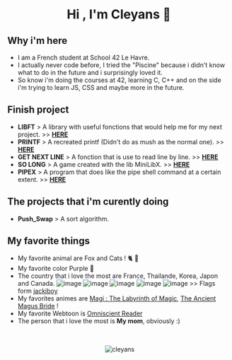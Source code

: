 <h1 align="center">Hi , I'm Cleyans 👋</h1>

<h2 align="left">Why i'm here</h3>

- I am a French student at School 42 Le Havre.
- I actually never code before, I tried the "Piscine" because i didn't know what to do in the future and i surprisingly loved it.
- So know i'm doing the courses at 42, learning C, C++ and on the side i'm trying to learn JS, CSS and maybe more in the future.

<h2 align="left">Finish project</h2>

- __LIBFT__ > A library with useful fonctions that would help me for my next project. >> __[HERE](https://github.com/Cleyans/Libft)__
- __PRINTF__ > A recreated printf (Didn't do as mush as the normal one). >> __[HERE](https://github.com/Cleyans/Printf)__
- __GET NEXT LINE__ > A fonction that is use to read line by line. >> __[HERE](https://github.com/Cleyans/GetNextLine)__
- __SO LONG__ > A game created with the lib MiniLibX. >> __[HERE](https://github.com/Cleyans/SoLong)__
- __PIPEX__ > A program that does like the pipe shell command at a certain extent. >> __[HERE](https://github.com/Cleyans/Pipex)__

<h2>The projects that i'm curently doing</h2>

- **Push_Swap** > A sort algorithm.

<h2>My favorite things</h2>

- My favorite animal are Fox and Cats ! 🐈 🦊
- My favorite color Purple 💜
- The country that i love the most are France, Thailande, Korea, Japon and Canada. ![image](https://github.com/Cleyans/Cleyans/assets/138831731/4328cb6a-c926-4267-86a2-fc4bb2ed218a) ![image](https://github.com/Cleyans/Cleyans/assets/138831731/a0507243-f1d9-4cc1-959f-02a60d8ae4f6) ![image](https://github.com/Cleyans/Cleyans/assets/138831731/ee4f3ccc-844d-4718-83b0-b86dfeb41831) ![image](https://github.com/Cleyans/Cleyans/assets/138831731/bd171dac-6af5-4faf-8ea4-699e9283afa3) ![image](https://github.com/Cleyans/Cleyans/assets/138831731/6bab0d59-ae5e-4226-a2ed-5745f6033df1) >> Flags form [jackiboy](https://github.com/jackiboy)
- My favorites animes are [Magi : The Labyrinth of Magic](https://www.nautiljon.com/animes/magi+-+the+labyrinth+of+magic.html), [The Ancient Magus Bride](https://www.nautiljon.com/mangas/the+ancient+magus+bride.html) !
- My favorite Webtoon is [Omniscient Reader](https://www.webtoons.com/en/action/omniscient-reader/list?title_no=2154)
- The person that i love the most is **My mom**, obviously :)
  <p>
  &nbsp;
  </p>
<p align="center">&nbsp;<img align="center" src="https://github-readme-stats.vercel.app/api?username=cleyans&show_icons=true&locale=en" alt="cleyans" /></p>
